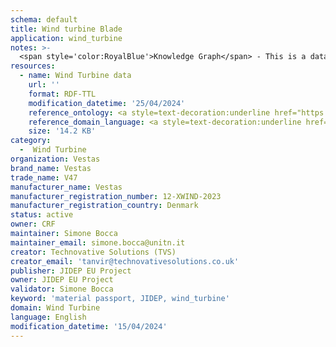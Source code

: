 ```yaml
---
schema: default
title: Wind turbine Blade
application: wind_turbine
notes: >-
  <span style='color:RoyalBlue'>Knowledge Graph</span> - This is a dataset describing the information about a winf turnine blade product, produced by the VESTAS company.
resources:
  - name: Wind Turbine data
    url: ''
    format: RDF-TTL
    modification_datetime: '25/04/2024'
    reference_ontology: <a style=text-decoration:underline href="https://datascientiafoundation.github.io/LiveDataMaterials/datasets/JIDEP-ontology/">JIDEP Material Passport Ontology</a>
    reference_domain_language: <a style=text-decoration:underline href="https://datascientiafoundation.github.io/LiveDataMaterials/datasets/JIDEP-terminology/">JIDEP Terminology</a>
    size: '14.2 KB'
category:
  -  Wind Turbine
organization: Vestas
brand_name: Vestas
trade_name: V47
manufacturer_name: Vestas
manufacturer_registration_number: 12-XWIND-2023
manufacturer_registration_country: Denmark
status: active
owner: CRF
maintainer: Simone Bocca
maintainer_email: simone.bocca@unitn.it 
creator: Technovative Solutions (TVS)
creator_email: 'tanvir@technovativesolutions.co.uk'
publisher: JIDEP EU Project
owner: JIDEP EU Project
validator: Simone Bocca
keyword: 'material passport, JIDEP, wind_turbine'
domain: Wind Turbine
language: English
modification_datetime: '15/04/2024'
---
```


